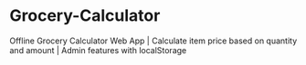 # Grocery-Calculator
Offline Grocery Calculator Web App | Calculate item price based on quantity and amount | Admin features with localStorage
